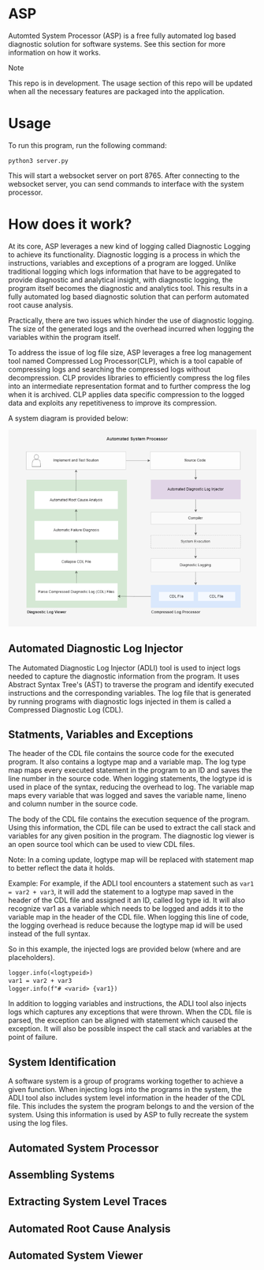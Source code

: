 # ASP
Automted System Processor (ASP) is a free fully automated log based diagnostic solution for software systems. See this section for more information on how it works.

> [!NOTE]  
> This repo is in development. The usage section of this repo will be updated when all the necessary features are packaged into the application. 

# Usage
To run this program, run the following command:
  ```shell
  python3 server.py
  ```
This will start a websocket server on port 8765. After connecting to the websocket server, you can send commands to interface with the system processor. 

# How does it work?

At its core, ASP leverages a new kind of logging called Diagnostic Logging to achieve its functionality. Diagnostic logging is a process in which the instructions, variables and exceptions of a program are logged. Unlike traditional logging which logs information that have to be aggregated to provide diagnostic and analytical insight, with diagnostic logging, the program itself becomes the diagnostic and analytics tool. This results in a fully automated log based diagnostic solution that can perform automated root cause analysis.

Practically, there are two issues which hinder the use of diagnostic logging. The size of the generated logs and the overhead incurred when logging the variables within the program itself.

To address the issue of log file size, ASP leverages a free log management tool named Compressed Log Processor(CLP), which is a tool capable of compressing logs and searching the compressed logs without decompression. CLP provides libraries to efficiently compress the log files into an intermediate representation format and to further compress the log when it is archived. CLP applies data specific compression to the logged data and exploits any repetitiveness to improve its compression.

A system diagram is provided below:

![Simplified AQS System Diagram](docs/Simplified_System_Diagram_ASP.png)

## Automated Diagnostic Log Injector

The Automated Diagnostic Log Injector (ADLI) tool is used to inject logs needed to capture the diagnostic information from the program. It uses Abstract Syntax Tree's (AST) to traverse the program and identify executed instructions and the corresponding variables. The log file that is generated by running programs with diagnostic logs injected in them is called a Compressed Diagnostic Log (CDL). 

## Statments, Variables and Exceptions

The header of the CDL file contains the source code for the executed program. It also contains a logtype map and a variable map. The log type map maps every executed statement in the program to an ID and saves the line number in the source code. When logging statements, the logtype id is used in place of the syntax, reducing the overhead to log. The variable map maps every variable that was logged and saves the variable name, lineno and column number in the source code. 

The body of the CDL file contains the execution sequence of the program. Using this information, the CDL file can be used to extract the call stack and variables for any given position in the program. The diagnostic log viewer is an open source tool which can be used to view CDL files.

Note: In a coming update, logtype map will be replaced with statement map to better reflect the data it holds. 

Example:
For example, if the ADLI tool encounters a statement such as `var1 = var2 + var3`, it will add the statement to a logtype map saved in the header of the CDL file and assigned it an ID, called log type id. It will also recognize var1 as a variable which needs to be logged and adds it to the variable map in the header of the CDL file. When logging this line of code, the logging overhead is reduce because the logtype map id will be used instead of the full syntax. 

So in this example, the injected logs are provided below (where <logtypeid> and <varid> are placeholders).
```
logger.info(<logtypeid>)
var1 = var2 + var3
logger.info(f"# <varid> {var1})
```

In addition to logging variables and instructions, the ADLI tool also injects logs which captures any exceptions that were thrown. When the CDL file is parsed, the exception can be aligned with statement which caused the exception. It will also be possible inspect the call stack and variables at the point of failure. 

## System Identification

A software system is a group of programs working together to achieve a given function. When injecting logs into the programs in the system, the ADLI tool also includes system level information in the header of the CDL file. This includes the system the program belongs to and the version of the system. Using this information is used by ASP to fully recreate the system using the log files. 


## Automated System Processor


## Assembling Systems

## Extracting System Level Traces

## Automated Root Cause Analysis

## Automated System Viewer

